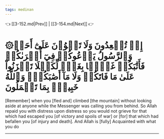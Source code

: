 ```yaml
---
tags: medinan
---
```


👈 [[3-152.md|Prev]] | [[3-154.md|Next]] 👉

# ۞إِذۡ تُصۡعِدُونَ وَلَا تَلۡوُۥنَ عَلَىٰٓ أَحَدٖ وَٱلرَّسُولُ يَدۡعُوكُمۡ فِيٓ أُخۡرَىٰكُمۡ فَأَثَٰبَكُمۡ غَمَّۢا بِغَمّٖ لِّكَيۡلَا تَحۡزَنُواْ عَلَىٰ مَا فَاتَكُمۡ وَلَا مَآ أَصَٰبَكُمۡۗ وَٱللَّهُ خَبِيرُۢ بِمَا تَعۡمَلُونَ

[Remember] when you [fled and] climbed [the mountain] without looking aside at anyone while the Messenger was calling you from behind. So Allah repaid you with distress upon distress so you would not grieve for that which had escaped you [of victory and spoils of war] or [for] that which had befallen you [of injury and death]. And Allah is [fully] Acquainted with what you do

---

